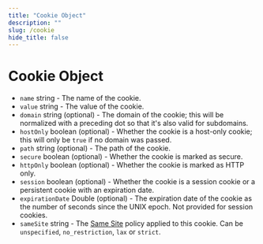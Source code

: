 ```yaml
---
title: "Cookie Object"
description: ""
slug: /cookie
hide_title: false
---
```


# Cookie Object

* `name` string - The name of the cookie.
* `value` string - The value of the cookie.
* `domain` string (optional) - The domain of the cookie; this will be normalized with a preceding dot so that it's also valid for subdomains.
* `hostOnly` boolean (optional) - Whether the cookie is a host-only cookie; this will only be `true` if no domain was passed.
* `path` string (optional) - The path of the cookie.
* `secure` boolean (optional) - Whether the cookie is marked as secure.
* `httpOnly` boolean (optional) - Whether the cookie is marked as HTTP only.
* `session` boolean (optional) - Whether the cookie is a session cookie or a persistent
  cookie with an expiration date.
* `expirationDate` Double (optional) - The expiration date of the cookie as
  the number of seconds since the UNIX epoch. Not provided for session
  cookies.
* `sameSite` string - The [Same Site](https://developer.mozilla.org/en-US/docs/Web/HTTP/Cookies#SameSite_cookies) policy applied to this cookie.  Can be `unspecified`, `no_restriction`, `lax` or `strict`.
